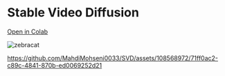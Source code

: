 
# Stable Video Diffusion 


[Open in Colab](https://colab.research.google.com/drive/1QkFirU3fZY1TiIuQJa43W4XouLmZpSMn?usp=sharing)


![zebracat](https://github.com/MahdiMohseni0033/SVD/assets/108568972/0d8b4dba-6182-43fc-8a10-7a73f02c6c93)

https://github.com/MahdiMohseni0033/SVD/assets/108568972/71ff0ac2-c89c-4841-870b-ed0069252d21
